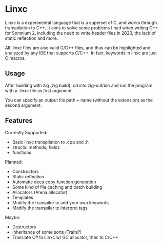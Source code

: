 # Linxc
Linxc is a experimental language that is a superset of C, and works through transpilation to C++. It aims to solve some problems I had when writing C++ for Somnium 2, including the need to write header files in 2023, the lack of static reflection and more.

All .linxc files are also valid C/C++ files, and thus can be highlighted and analyzed by any IDE that supports C/C++. In fact, keywords in linxc are just C macros.

## Usage
After building with zig (zig build), cd into zig-out/bin and run the program with a .linxc file as first argument. 

You can specify an output file path + name (without the extension) as the second argument.

## Features
Currently Supported:
* Basic linxc transpilation to .cpp and .h
* structs: methods, fields
* functions

Planned:
* Constructors
* Static reflection
* Automatic deep copy function generation
* Some kind of file caching and batch building
* Allocators (Arena allocator)
* Templates
* Modify the transpiler to add your own keywords
* Modify the transpiler to interpret tags

Maybe:
* Destructors
* Inheritance of some sorts (Traits?)
* Translate C# to Linxc w/ GC allocator, then to C/C++